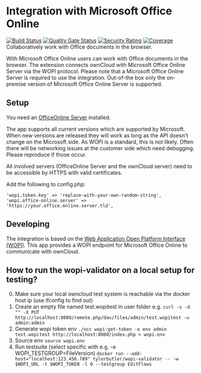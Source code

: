 # Integration with Microsoft Office Online

[![Build Status](https://drone.owncloud.com/api/badges/owncloud/wopi/status.svg?branch=master)](https://drone.owncloud.com/owncloud/wopi)
[![Quality Gate Status](https://sonarcloud.io/api/project_badges/measure?project=owncloud_wopi&metric=alert_status&token=3b2a3481f04d8ca03a8b5ccc44602f70d92878b3)](https://sonarcloud.io/dashboard?id=owncloud_wopi)
[![Security Rating](https://sonarcloud.io/api/project_badges/measure?project=owncloud_wopi&metric=security_rating&token=3b2a3481f04d8ca03a8b5ccc44602f70d92878b3)](https://sonarcloud.io/dashboard?id=owncloud_wopi)
[![Coverage](https://sonarcloud.io/api/project_badges/measure?project=owncloud_wopi&metric=coverage&token=3b2a3481f04d8ca03a8b5ccc44602f70d92878b3)](https://sonarcloud.io/dashboard?id=owncloud_wopi)
Collaboratively work with Office documents in the browser.

With Microsoft Office Online users can work with Office documents in the browser. The extension connects ownCloud with Microsoft Office Online Server via the WOPI protocol. Please note that a Microsoft Office Online Server is required to use the integration. Out-of-the box only the on-premise version of Microsoft Office Online Server is supported.

## Setup
You need an [OfficeOnline Server](https://docs.microsoft.com/de-de/officeonlineserver/deploy-office-online-server) installed.

The app supports all current versions which are supported by Microsoft. When new versions are released they will work as long as the API doesn't change on the Microsoft side. As WOPI is a standard, this is not likely. Often there will be networking issues at the customer side which need debugging. Please reproduce if those occur.

All involved servers (OfficeOnline Server and the ownCloud server) need to be accessible by HTTPS with valid certificates.

Add the following to config.php:
```
'wopi.token.key' => 'replace-with-your-own-random-string',
'wopi.office-online.server' => 'https://your.office.online.server.tld',
```

## Developing

The integration is based on the [Web Application Open Platform Interface (WOPI)](https://wopi.readthedocs.io/en/latest/).
This app provides a WOPI endpoint for Microsoft Office Online to communicate with ownCloud.

## How to run the wopi-validator on a local setup for testing?

0. Make sure your local owncloud test system is reachable via the docker host ip (use ifconfig to find out)
1. Create an empty file named test.wopitest in user folder e.g. `curl -s -d "" -X PUT http://localhost:8080/remote.php/dav/files/admin/test.wopitest -u admin:admin`
2. Generate wopi token env `./occ wopi:get-token -o env admin test.wopitest http://localhost:8080/index.php > wopi.env`
3. Source env `source wopi.env`
4. Run testsuite (select specific with e.g. -e WOPI_TESTGROUP=FileVersion) `docker run --add-host="localhost:123.456.789" tylerbutler/wopi-validator -- -w $WOPI_URL -t $WOPI_TOKEN -l 0 --testgroup EditFlows`

